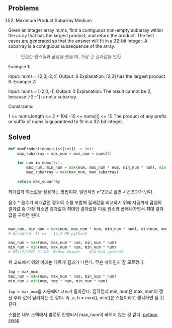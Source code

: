 ## Problems
152. Maximum Product Subarray
Medium

Given an integer array nums, find a contiguous non-empty subarray within the array that has the largest product, and return the product.
The test cases are generated so that the answer will fit in a 32-bit integer.
A subarray is a contiguous subsequence of the array.

> 인접한 원소들과 곱샘을 했을 때, 가장 큰 결과값을 반환

Example 1:

Input: nums = [2,3,-2,4]
Output: 6
Explanation: [2,3] has the largest product 6.
Example 2:

Input: nums = [-2,0,-1]
Output: 0
Explanation: The result cannot be 2, because [-2,-1] is not a subarray.
 

Constraints:

1 <= nums.length <= 2 * 104
-10 <= nums[i] <= 10
The product of any prefix or suffix of nums is guaranteed to fit in a 32-bit integer.


## Solved
```py
def maxProduct(nums:List[int]) -> int:
    max_subarray = max_num = min_num = nums[0]
    
    for num in nums[1:]:
        max_num, min_num = max(num, max_num * num, min_num * num), min(num, max_num * num, min_num * num)
        max_subarray = max(max_num, max_subarray)
    
    return max_subarray
```

최대값과 최소값을 활용하는 방법이다. 
일반적인 n^2으로 풀면 시간초과가 난다.

음수 * 음수가 최대값인 경우의 수를 포함해 결과값을 비교하기 위해 지금까지 곱셈의 결과값 중 가장 최소인 결과값과 최대인 결과값을 다음 원소와 곱해나가면서 최대 결과값을 구하면 된다.

```py

max_num, min_num = max(num, max_num * num, min_num * num), min(num, max_num * num, min_num * num)
# Accepted	81 ms	14.3 MB	python3

max_num = max(num, max_num * num, min_num * num)
min_num = min(num, max_num * num, min_num * num)
# 05/12/2022 21:02	Wrong Answer	N/A	N/A	python3
```

위 코드에서 위와 아래는 다르게 결과가 나온다.
무슨 차이인지 잘 모르겠다.


```py
tmp = max_num
max_num = max(num, max_num * num, min_num * num)
min_num = min(num, tmp * num, min_num * num)
```

`tmp = max_num`을 사용해야 코드가 돌아간다. 짐작컨데 min_num은 max_num이 갱신 후라 값이 달라지는 것 같다.
즉, a, b = max(), min()은 스왑이라고 생각하면 될 것 같다.

스왑은 내부 스택에서 별로도 진행되서 max_num이 바뀌지 않는 것 같다.
[python swap](https://blog.seulgi.kim/2017/01/python-swap.html)